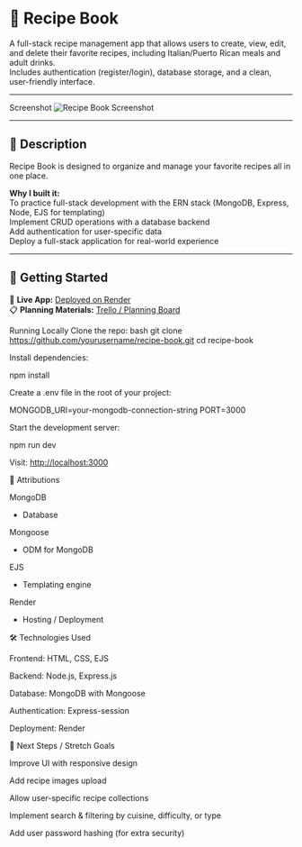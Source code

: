 # 🍴 Recipe Book

A full-stack recipe management app that allows users to create, view, edit, and delete their favorite recipes, including Italian/Puerto Rican meals and adult drinks.  
Includes authentication (register/login), database storage, and a clean, user-friendly interface.

---

Screenshot
![Recipe Book Screenshot](<Screenshot 2025-09-14 at 10.24.49 PM.png>)

---

## 📝 Description

Recipe Book is designed to organize and manage your favorite recipes all in one place.  

**Why I built it:**  
To practice full-stack development with the ERN stack (MongoDB, Express, Node, EJS for templating)  
Implement CRUD operations with a database backend  
Add authentication for user-specific data  
Deploy a full-stack application for real-world experience

---

## 🚀 Getting Started

🔗 **Live App:** [Deployed on Render](https://recipe-book-3ejc.onrender.com/recipes)  
📋 **Planning Materials:** [Trello / Planning Board](https://trello.com/c/RoTGiOOK/8-untitledpng)

Running Locally
Clone the repo:
bash
git clone <https://github.com/yourusername/recipe-book.git>
cd recipe-book

Install dependencies:

npm install

Create a .env file in the root of your project:

MONGODB_URI=your-mongodb-connection-string
PORT=3000

Start the development server:

npm run dev

Visit: <http://localhost:3000>

🙏 Attributions

MongoDB

- Database

Mongoose

- ODM for MongoDB

EJS

- Templating engine

Render

- Hosting / Deployment

🛠️ Technologies Used

Frontend: HTML, CSS, EJS

Backend: Node.js, Express.js

Database: MongoDB with Mongoose

Authentication: Express-session

Deployment: Render

🎯 Next Steps / Stretch Goals

Improve UI with responsive design

Add recipe images upload

Allow user-specific recipe collections

Implement search & filtering by cuisine, difficulty, or type

Add user password hashing (for extra security)
